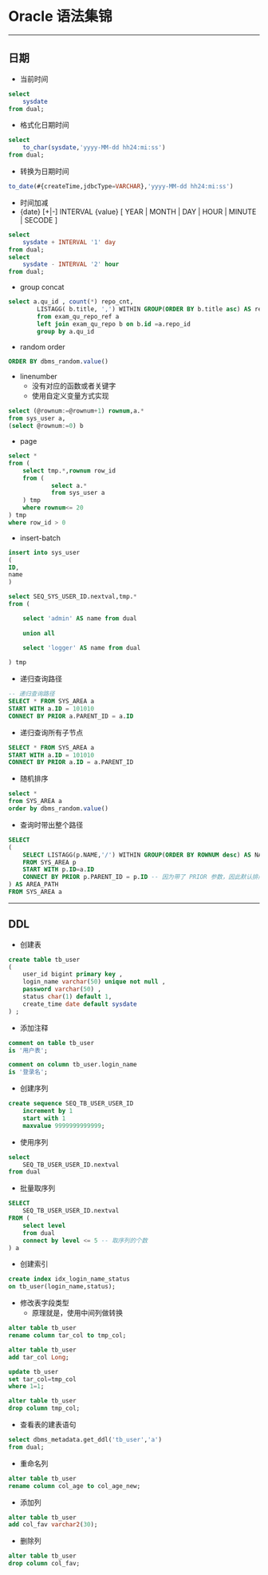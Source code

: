 # Oracle 语法集锦
---
## 日期
- 当前时间
```sql
select 
    sysdate
from dual;
```
- 格式化日期时间
```sql
select 
    to_char(sysdate,'yyyy-MM-dd hh24:mi:ss')
from dual;
```
- 转换为日期时间
```sql
to_date(#{createTime,jdbcType=VARCHAR},'yyyy-MM-dd hh24:mi:ss')
```
- 时间加减
- {date} [+|-] INTERVAL {value} [ YEAR | MONTH | DAY | HOUR | MINUTE | SECODE ]
```sql
select 
    sysdate + INTERVAL '1' day
from dual;
select 
    sysdate - INTERVAL '2' hour
from dual;
```
- group concat
```sql
select a.qu_id , count(*) repo_cnt,
        LISTAGG( b.title, ',') WITHIN GROUP(ORDER BY b.title asc) AS repo_strs
        from exam_qu_repo_ref a
        left join exam_qu_repo b on b.id =a.repo_id
        group by a.qu_id
```
- random order
```sql
ORDER BY dbms_random.value()
```
- linenumber
    - 没有对应的函数或者关键字
    - 使用自定义变量方式实现
```sql
select (@rownum:=@rownum+1) rownum,a.*
from sys_user a,
(select @rownum:=0) b
```
- page
```sql
select *
from (
    select tmp.*,rownum row_id
    from (
            select a.*
            from sys_user a
    ) tmp
    where rownum<= 20
) tmp
where row_id > 0
```
- insert-batch
```sql
insert into sys_user
(
ID,
name
)

select SEQ_SYS_USER_ID.nextval,tmp.*
from (

	select 'admin' AS name from dual
	
	union all 
	
	select 'logger' AS name from dual

) tmp 

```
- 递归查询路径
```sql
-- 递归查询路径
SELECT * FROM SYS_AREA a
START WITH a.ID = 101010
CONNECT BY PRIOR a.PARENT_ID = a.ID
```
- 递归查询所有子节点
```sql
SELECT * FROM SYS_AREA a
START WITH a.ID = 101010
CONNECT BY PRIOR a.ID = a.PARENT_ID
```
- 随机排序
```sql
select *
from SYS_AREA a 
order by dbms_random.value()
```
- 查询时带出整个路径
```sql
SELECT 
(
	SELECT LISTAGG(p.NAME,'/') WITHIN GROUP(ORDER BY ROWNUM desc) AS NAME_PATH -- 这里因为是找路径，递归层数越大的应该是越顶层，因此对行号 rownum 进行降序
	FROM SYS_AREA p
	START WITH p.ID=a.ID
	CONNECT BY PRIOR p.PARENT_ID = p.ID -- 因为带了 PRIOR 参数，因此默认排序就是递归层数排序
) AS AREA_PATH
FROM SYS_AREA a
```

---
## DDL
- 创建表
```sql
create table tb_user
(
    user_id bigint primary key ,
    login_name varchar(50) unique not null ,
    password varchar(50) ,
    status char(1) default 1,
    create_time date default sysdate
) ;
```
- 添加注释
```sql
comment on table tb_user 
is '用户表';

comment on column tb_user.login_name
is '登录名';
```
- 创建序列
```sql
create sequence SEQ_TB_USER_USER_ID
    increment by 1
    start with 1
    maxvalue 9999999999999;
```
- 使用序列
```sql
select 
    SEQ_TB_USER_USER_ID.nextval 
from dual
```
- 批量取序列
```sql
SELECT 
	SEQ_TB_USER_USER_ID.nextval
FROM (
	select level
	from dual
	connect by level <= 5 -- 取序列的个数
) a
```
- 创建索引
```sql
create index idx_login_name_status
on tb_user(login_name,status);
```
- 修改表字段类型
    - 原理就是，使用中间列做转换
```sql
alter table tb_user
rename column tar_col to tmp_col;

alter table tb_user
add tar_col Long;

update tb_user
set tar_col=tmp_col
where 1=1;

alter table tb_user
drop column tmp_col;
```
- 查看表的建表语句
```sql
select dbms_metadata.get_ddl('tb_user','a') 
from dual;
```
- 重命名列
```sql
alter table tb_user
rename column col_age to col_age_new;
```
- 添加列
```sql
alter table tb_user
add col_fav varchar2(30);
```
- 删除列
```sql
alter table tb_user
drop column col_fav;
```
